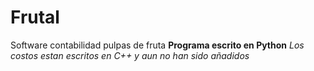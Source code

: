 # Frutal 
Software contabilidad pulpas de fruta
**Programa escrito en Python**
*Los costos estan escritos en C++ y aun no han sido añadidos*
